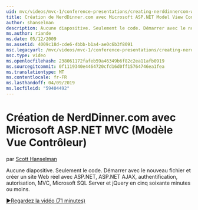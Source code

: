 ```yaml
---
uid: mvc/videos/mvc-1/conference-presentations/creating-nerddinnercom-with-microsoft-aspnet-model-view-controller-mvc
title: Création de NerdDinner.com avec Microsoft ASP.NET Model View Controller (MVC) | Microsoft Docs
author: shanselman
description: Aucune diapositive. Seulement le code. Démarrer avec le nouveau fichier et de créer un site Web réel avec ASP.NET, ASP.NET AJAX, authentification, autorisation, MVC, Microsoft SQL Server et...
ms.author: riande
ms.date: 05/12/2009
ms.assetid: 4009c18d-cde6-4bbb-b1a4-ae0c6b3f8091
msc.legacyurl: /mvc/videos/mvc-1/conference-presentations/creating-nerddinnercom-with-microsoft-aspnet-model-view-controller-mvc
msc.type: video
ms.openlocfilehash: 238061172fafeb59a46349b6f82c2ea11afb0919
ms.sourcegitcommit: 0f1119340e4464720cfd16d0ff15764746ea1fea
ms.translationtype: MT
ms.contentlocale: fr-FR
ms.lasthandoff: 04/09/2019
ms.locfileid: "59404492"
---
```

# <a name="creating-nerddinnercom-with-microsoft-aspnet-model-view-controller-mvc"></a>Création de NerdDinner.com avec Microsoft ASP.NET MVC (Modèle Vue Contrôleur)

par [Scott Hanselman](https://github.com/shanselman)

Aucune diapositive. Seulement le code. Démarrer avec le nouveau fichier et créer un site Web réel avec ASP.NET, ASP.NET AJAX, authentification, autorisation, MVC, Microsoft SQL Server et jQuery en cinq soixante minutes ou moins.

[&#9654;Regardez la vidéo (71 minutes)](https://channel9.msdn.com/Blogs/ASP-NET-Site-Videos/creating-nerddinnercom-with-microsoft-aspnet-model-view-controller-mvc)
